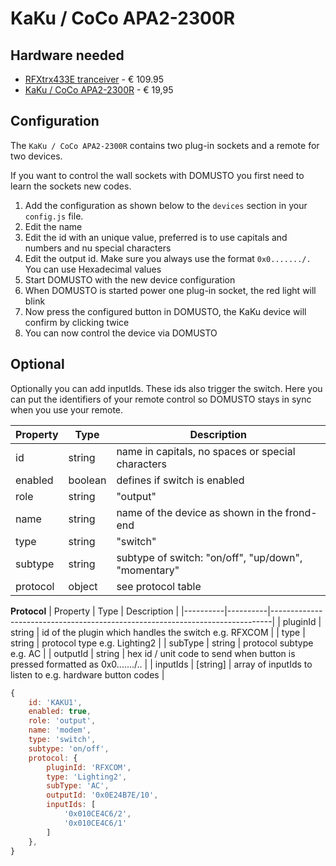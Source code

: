 # KaKu / CoCo APA2-2300R

## Hardware needed
- [RFXtrx433E tranceiver](http://www.rfxcom.com/) - € 109.95
- [KaKu / CoCo APA2-2300R](https://www.klikaanklikuit.nl/nl/apa2-2300r-2-kanaals-afstandsbediening-stekkerdoos-schakelaars.html) - € 19,95

## Configuration

The `KaKu / CoCo APA2-2300R` contains two plug-in sockets and a remote for two devices.

If you want to control the wall sockets with DOMUSTO you first need to learn the sockets new codes.

 1. Add the configuration as shown below to the `devices` section in your `config.js` file.
 2. Edit the name
 3. Edit the id with an unique value, preferred is to use capitals and numbers and nu special characters
 4. Edit the output id. Make sure you always use the format `0x0......./.` You can use Hexadecimal values
 5. Start DOMUSTO with the new device configuration
 6. When DOMUSTO is started power one plug-in socket, the red light will blink
 7. Now press the configured button in DOMUSTO, the KaKu device will confirm by clicking twice
 8. You can now control the device via DOMUSTO

 ## Optional
 Optionally you can add inputIds. These ids also trigger the switch. Here you can put the identifiers of your remote control so DOMUSTO stays in sync when you use your remote.

| Property | Type    | Description                                         |
|----------|---------|-----------------------------------------------------|
| id       | string  | name in capitals, no spaces or special characters   |
| enabled  | boolean | defines if switch is enabled                        |
| role     | string  | "output"                                            |
| name     | string  | name of the device as shown in the frond-end        |
| type     | string  | "switch"                                            |
| subtype  | string  | subtype of switch: "on/off", "up/down", "momentary" |
| protocol | object  | see protocol table                                  |

**Protocol**
| Property | Type     | Description                                                                  |
|----------|----------|------------------------------------------------------------------------------|
| pluginId | string   | id of the plugin which handles the switch e.g. RFXCOM                        |
| type     | string   | protocol type e.g. Lighting2                                                 |
| subType  | string   | protocol subtype e.g. AC                                                     |
| outputId | string   | hex id / unit code to send when button is pressed formatted as 0x0......./.. |
| inputIds | [string] | array of inputIds to listen to e.g. hardware button codes                    |

```js
{
    id: 'KAKU1',
    enabled: true,
    role: 'output',
    name: 'modem', 
    type: 'switch',
    subtype: 'on/off',
    protocol: {
        pluginId: 'RFXCOM',
        type: 'Lighting2',
        subType: 'AC',
        outputId: '0x0E24B7E/10',
        inputIds: [
            '0x010CE4C6/2',
            '0x010CE4C6/1'
        ]
    },
}
```